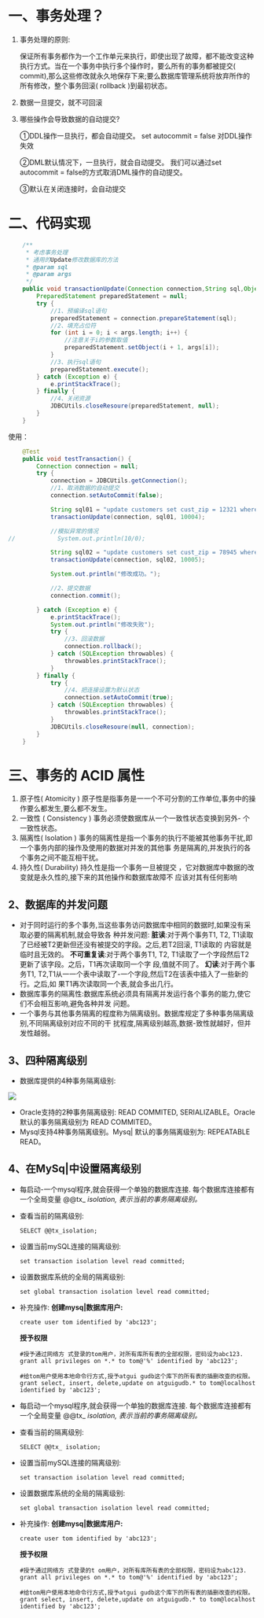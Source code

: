 # 一、事务处理？

1. 事务处理的原则:

   保证所有事务都作为一个工作单元来执行，即使出现了故障，都不能改变这种执行方式。当在一个事务中执行多个操作时，要么所有的事务都被提交( commit),那么这些修改就永久地保存下来;要么数据库管理系统将放弃所作的所有修改，整个事务回滚( rollback )到最初状态。

2. 数据一旦提交，就不可回滚

3. 哪些操作会导致数据的自动提交?

   ①DDL操作一旦执行，都会自动提交。
    	set autocommit = false 对DDL操作失效

   ②DML默认情况下，一旦执行，就会自动提交。
   	我们可以通过set autocommit = false的方式取消DML操作的自动提交。

   ③默认在关闭连接时，会自动提交

# 二、代码实现

```java
    /**
     * 考虑事务处理
     * 通用的Update修改数据库的方法
     * @param sql
     * @param args
     */
    public void transactionUpdate(Connection connection,String sql,Object ...args) {
        PreparedStatement preparedStatement = null;
        try {
            //1、预编译sql语句
            preparedStatement = connection.prepareStatement(sql);
            //2、填充占位符
            for (int i = 0; i < args.length; i++) {
                //注意关于i的参数取值
                preparedStatement.setObject(i + 1, args[i]);
            }
            //3、执行sql语句
            preparedStatement.execute();
        } catch (Exception e) {
            e.printStackTrace();
        } finally {
            //4、关闭资源
            JDBCUtils.closeResoure(preparedStatement, null);
        }
    }
```

使用：

```java
    @Test
    public void testTransaction() {
        Connection connection = null;
        try {
            connection = JDBCUtils.getConnection();
            //1、取消数据的自动提交
            connection.setAutoCommit(false);

            String sql01 = "update customers set cust_zip = 12321 where cust_id = ? ";
            transactionUpdate(connection, sql01, 10004);

            //模拟异常的情况
//            System.out.println(10/0);

            String sql02 = "update customers set cust_zip = 78945 where cust_id = ? ";
            transactionUpdate(connection, sql02, 10005);

            System.out.println("修改成功。");

            //2、提交数据
            connection.commit();

        } catch (Exception e) {
            e.printStackTrace();
            System.out.println("修改失败");
            try {
                //3、回滚数据
                connection.rollback();
            } catch (SQLException throwables) {
                throwables.printStackTrace();
            }
        } finally {
            try {
                //4、把连接设置为默认状态
                connection.setAutoCommit(true);
            } catch (SQLException throwables) {
                throwables.printStackTrace();
            }
            JDBCUtils.closeResoure(null, connection);
        }
    }
```

# 三、事务的 ACID 属性

1. 原子性( Atomicity )
   原子性是指事务是一一个不可分割的工作单位,事务中的操作要么都发生,要么都不发生。
2. 一致性 ( Consistency )
   事务必须使数据库从一个一致性状态变换到另外- 个一致性状态。
3. 隔离性( Isolation )
   事务的隔离性是指一个事务的执行不能被其他事务干扰,即一个事务内部的操作及使用的数据对并发的其他事
   务是隔离的,并发执行的各个事务之间不能互相干扰。
4. 持久性( Durability)
   持久性是指一个事务一旦被提交 ，它对数据库中数据的改变就是永久性的,接下来的其他操作和数据库故障不
   应该对其有任何影响

## 2、数据库的并发问题

- 对于同时运行的多个事务,当这些事务访问数据库中相同的数据时,如果没有采取必要的隔离机制,就会导致各
  种并发问题:
  **脏读**:对于两个事务T1, T2, T1读取了已经被T2更新但还没有被提交的字段。之后,若T2回滚, T1读取的
  内容就是临时且无效的。
  **不可重复读**:对于两个事务T1, T2, T1读取了一个字段然后T2更新了该字段。之后，T1再次读取同一个字
  段,值就不同了。
  **幻读**:对于两个事务T1, T2,T1从一一个表中读取了-一个字段,然后T2在该表中插入了一些新的行。之后,如
  果T1再次读取同一个表,就会多出几行。
- 数据库事务的隔离性:数据库系统必须具有隔离并发运行各个事务的能力,使它们不会相互影响,避免各种并发
  问题。
- 一个事务与其他事务隔离的程度称为隔离级别。数据库规定了多种事务隔离级别,不同隔离级别对应不同的干
  扰程度,隔离级别越高,数据-致性就越好，但并发性越弱。

## 3、四种隔离级别

- 数据库提供的4种事务隔离级别:

![](https://azhu12138.oss-cn-shenzhen.aliyuncs.com/img/20200722155301.png)

- Oracle支持的2种事务隔离级别: READ COMMITED, SERIALIZABLE。Oracle 默认的事务隔离级别为
  READ COMMITED。
- Mysql支持4种事务隔离级别。Mysq| 默认的事务隔离级别为: REPEATABLE READ。

## 4、在MySq|中设置隔离级别

- 每启动-一个mysql程序,就会获得一个单独的数据库连接. 每个数据库连接都有一个全局变量 @@tx_ _isolation,
  表示当前的事务隔离级别。_

- 查看当前的隔离级别:

  ```mysql
  SELECT @@tx_isolation;
  ```

- 设置当前mySQL连接的隔离级别:

  ```mysql
  set transaction isolation level read committed;
  ```

- 设置数据库系统的全局的隔离级别:

  ```mysql
  set global transaction isolation level read committed;
  ```

- 补充操作:
  **创建mysq|数据库用户:**

  ```mysql
  create user tom identified by 'abc123';
  ```

  **授予权限**

  ```mysql
  #授予通过网络方 式登录的tom用户，对所有库所有表的全部权限，密码设为abc123.
  grant all privileges on *.* to tom@'%' identified by 'abc123';
  
  #给tom用户使用本地命令行方式,授予atgui gudb这个库下的所有表的插删改查的权限。
  grant select, insert, delete,update on atguigudb.* to tom@localhost identified by 'abc123';
  ```

  


- 每启动一个mysql程序,就会获得一个单独的数据库连接. 每个数据库连接都有一个全局变量 @@tx_ _isolation,
  表示当前的事务隔离级别。_

- 查看当前的隔离级别:

  ```mysql
  SELECT @@tx_ isolation;
  ```

- 设置当前mySQL连接的隔离级别:

  ```mysql
  set transaction isolation level read committed;
  ```

- 设置数据库系统的全局的隔离级别:

  ```mysql
  set global transaction isolation level read committed;
  ```

- 补充操作:
  **创建mysq|数据库用户:**

  ```mysql
  create user tom identified by 'abc123';
  ```

  **授予权限**

  ```mysql
  #授予通过网络方 式登录的t om用户，对所有库所有表的全部权限，密码设为abc123.
  grant all privileges on *.* to tom@'%' identified by 'abc123';
  
  #给tom用户使用本地命令行方式,授予atgui gudb这个库下的所有表的插删改查的权限。
  grant select, insert, delete,update on atguigudb.* to tom@localhost identified by 'abc123';
  ```

  
